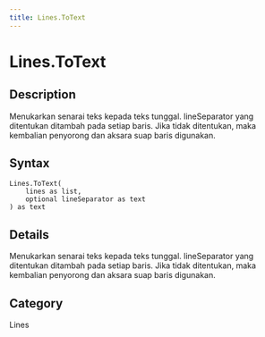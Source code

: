 ```yaml
---
title: Lines.ToText
---
```


# Lines.ToText


## Description

Menukarkan senarai teks kepada teks tunggal.  lineSeparator yang ditentukan ditambah pada setiap baris.  Jika tidak ditentukan, maka kembalian penyorong dan aksara suap baris digunakan.


## Syntax

```powerquery
Lines.ToText(
    lines as list,
    optional lineSeparator as text
) as text
```


## Details

Menukarkan senarai teks kepada teks tunggal.  lineSeparator yang ditentukan ditambah pada setiap baris.  Jika tidak ditentukan, maka kembalian penyorong dan aksara suap baris digunakan.



## Category
Lines
